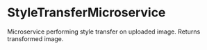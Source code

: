 # StyleTransferMicroservice

Microservice performing style transfer on uploaded image. Returns transformed image.
